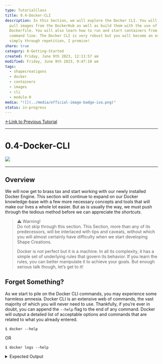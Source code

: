 ```yaml
---  
type: TutorialClass  
title: 0.4-Docker-CLI  
description: In this Section, we will explore the Docker CLI. You will learn to  
  pull images from the DockerHub as well as build them with the use of a  
  Dockerfile. You will also learn how to run and start containers from the  
  command line. The Docker CLI is very robust but you will become an expert  
  simply through repetition, I promise!  
share: true  
category: 0-Getting-Started  
created: Friday, June 9th 2023, 12:11:57 am  
modified: Friday, June 9th 2023, 9:47:10 am  
tags:  
  - shapecreatigons  
  - docker  
  - containers  
  - images  
  - cli  
  - module-0  
media: "![](../media/official-image-badge-iso.png)"  
status: in-progress  
---  
```

  
  
[←Link to Previous Tutorial](./0.3-Docker-Primer.md#)  
  
---  
  
# 0.4-Docker-CLI  
  
![](https://img.shields.io/badge/-Docker-2496ED?logo=docker&logoColor=white&style=plastic)  
  
---  
  
## Overview  
  
We will now get to brass tax and start working with our newly installed Docker Engine. This section will continue to expand on our Docker knowledge-base with a few more necessary concepts and tools that will make our lives a whole lot easier. But as is usually the way, we must push through the tedious method before we can appreciate the *shortcuts*.  
  
> ⚠ Warning!    
> Do not skip through this section. This Section, more than any of its predecessors, will be interlaced with tips and caveats, without which you will almost certainly have difficulty when we start developing Shape Creations.  
>  
> Docker is not perfect but it is a machine. In all its complexity, it has a simple set of underlying rules that govern its behavior. If you learn the rules, you can better manipulate it to achieve your goals. But enough serious talk though, let’s get to it!  
  
## Forget Something?  
  
As we start to pile on the Docker CLI commands, you may experience some harmless amnesia. Docker CLI is an extensive web of commands, the vast majority of which you will never need to use. Thankfully, if you’re ever in doubt, you can append the `--help` flag to the end of any command. Docker will output a detailed list of acceptable options and commands that are related to what you already entered.  
  
```shell  
$ docker --help  
```  
  
OR  
  
```shell  
$ docker logs --help  
```  
  
<details>  
	<summary>Expected Output</summary>  
  
```shell  
Usage:  docker logs [OPTIONS] CONTAINER  
  
Fetch the logs of a container  
  
Aliases:  
  docker container logs, docker logs  
  
Options:  
      --details        Show extra details provided to logs  
  -f, --follow         Follow log output  
      --since string   Show logs since timestamp (e.g.  
                       "2013-01-02T13:23:37Z") or relative (e.g. "42m"  
                       for 42 minutes)  
  -n, --tail string    Number of lines to show from the end of the logs  
                       (default "all")  
  -t, --timestamps     Show timestamps  
      --until string   Show logs before a timestamp (e.g.  
                       "2013-01-02T13:23:37Z") or relative (e.g. "42m"  
                       for 42 minutes)  
```  
  
</detail>  
  
## Building Images  
  
If you recall, Docker images are built using base images found in a repository called [DockerHub](https://hub.docker.com/) which can be appended with our personal configuration using something called a `Dockerfile`. All but one of our services will require its own `Dockerfile` so we will need to tackle this soon.  
  
For now, let’s test out our Docker installment with the obligatory `hello-world` image.  
  
> ⚠ Warning!    
> Remember how I said when you create a free account you have unlimited public images and only one private image? Well, imagine that anyone can make an account and anyone can host unlimited public images; without any review!  
>  
> Images on the DockerHub site are not to be trusted unless they have a Docker Official Image banner.[^1] Thankfully, the good old boys at Docker introduced some order in the chaos. Any image with the badge shown below has undergone a rigorous proposal process that checked its contents for malicious code, an unnecessarily large footprint, and that it does what it says it does.  
>  
> The DockerHub is a landmine and don’t ever forget it!  
  
![](../media/official-image-badge-iso.png)  
  
### Testing Our Installation with `hello-world`  
  
If you don’t require a dedicated `Dockerfile` and have found a suitable and verified image from DockerHub, you can use the command `docker pull IMAGE_NAME:VERSION` command to At your command line prompt issue the following command :  
  
```shell  
$ docker pull hello-world  
```  
  
<details>  
	<summary>Expected Output</summary>  
  
```shell  
Using default tag: latest  
latest: Pulling from library/hello-world  
719385e32844: Pull complete  
Digest: sha256:fc6cf906cbfa013e80938cdf0bb199fbdbb86d6e3e013783e5a766f50f5dbce0  
Status: Downloaded newer image for hello-world:latest  
docker.io/library/hello-world:latest   
```  
  
</details>  
  
---  
  
## Resources  
  
- Scwarzmüller, M. (2023). Docker & Kubernetes: The Practical Guide [MOOC]. <https://www.udemy.com/share/103Ia0/>  
  
---  
  
[Link to Next Tutorial →](.md#)  
  
---  
  
## Footnotes  
  
[^1]: [Docker Official Images | Docker Documentation](https://docs.docker.com/docker-hub/official_images/)  
